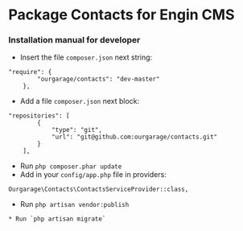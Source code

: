 # Package Contacts for Engin CMS
### Installation manual for developer
* Insert the file `composer.json` next string:
```
"require": {
        "ourgarage/contacts": "dev-master"
    },
```
* Add a file `composer.json` next block:
```
"repositories": [
        {
            "type": "git",
            "url": "git@github.com:ourgarage/contacts.git"
        }
    ],
```
* Run `php composer.phar update`
* Add in your `config/app.php` file in providers:
```
Ourgarage\Contacts\ContactsServiceProvider::class,
```
* Run `php artisan vendor:publish`
```
* Run `php artisan migrate`
```